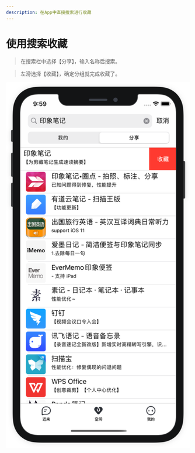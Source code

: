 ```yaml
---
description: 在App中直接搜索进行收藏
---
```


# 使用搜索收藏

> 在搜索栏中选择【分享】，输入名称后搜索。

> 左滑选择【收藏】，确定分组就完成收藏了。

![](../.gitbook/assets/app-nei-sou-suo-shou-cang.png)



